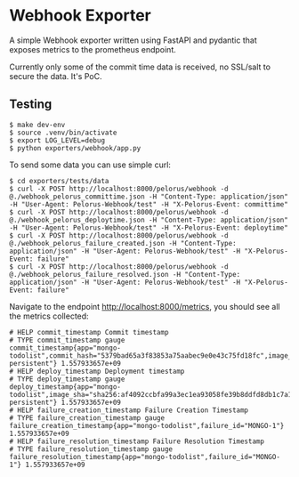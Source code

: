 # Webhook Exporter

A simple Webhook exporter written using FastAPI and pydantic that exposes metrics to the prometheus endpoint.

Currently only some of the commit time data is received, no SSL/salt to secure the data. It's PoC.

## Testing

```shell
$ make dev-env
$ source .venv/bin/activate
$ export LOG_LEVEL=debug
$ python exporters/webhook/app.py
```

To send some data you can use simple curl:
```shell
$ cd exporters/tests/data
$ curl -X POST http://localhost:8000/pelorus/webhook -d @./webhook_pelorus_committime.json -H "Content-Type: application/json" -H "User-Agent: Pelorus-Webhook/test" -H "X-Pelorus-Event: committime"
$ curl -X POST http://localhost:8000/pelorus/webhook -d @./webhook_pelorus_deploytime.json -H "Content-Type: application/json" -H "User-Agent: Pelorus-Webhook/test" -H "X-Pelorus-Event: deploytime"
$ curl -X POST http://localhost:8000/pelorus/webhook -d @./webhook_pelorus_failure_created.json -H "Content-Type: application/json" -H "User-Agent: Pelorus-Webhook/test" -H "X-Pelorus-Event: failure"
$ curl -X POST http://localhost:8000/pelorus/webhook -d @./webhook_pelorus_failure_resolved.json -H "Content-Type: application/json" -H "User-Agent: Pelorus-Webhook/test" -H "X-Pelorus-Event: failure"
```

Navigate to the endpoint [http://localhost:8000/metrics](http://localhost:8000/metrics), you should see all the metrics collected:
```
# HELP commit_timestamp Commit timestamp
# TYPE commit_timestamp gauge
commit_timestamp{app="mongo-todolist",commit_hash="5379bad65a3f83853a75aabec9e0e43c75fd18fc",image_sha="sha256:af4092ccbfa99a3ec1ea93058fe39b8ddfd8db1c7a18081db397c50a0b8ec77d",namespace="mongo-persistent"} 1.557933657e+09
# HELP deploy_timestamp Deployment timestamp
# TYPE deploy_timestamp gauge
deploy_timestamp{app="mongo-todolist",image_sha="sha256:af4092ccbfa99a3ec1ea93058fe39b8ddfd8db1c7a18081db397c50a0b8ec77d",namespace="mongo-persistent"} 1.557933657e+09
# HELP failure_creation_timestamp Failure Creation Timestamp
# TYPE failure_creation_timestamp gauge
failure_creation_timestamp{app="mongo-todolist",failure_id="MONGO-1"} 1.557933657e+09
# HELP failure_resolution_timestamp Failure Resolution Timestamp
# TYPE failure_resolution_timestamp gauge
failure_resolution_timestamp{app="mongo-todolist",failure_id="MONGO-1"} 1.557933657e+09
```

